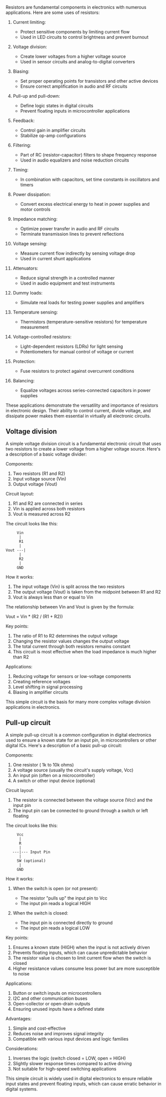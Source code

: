 Resistors are fundamental components in electronics with numerous applications. Here are some uses of resistors:

1. Current limiting:
   - Protect sensitive components by limiting current flow
   - Used in LED circuits to control brightness and prevent burnout

2. Voltage division:
   - Create lower voltages from a higher voltage source
   - Used in sensor circuits and analog-to-digital converters

3. Biasing:
   - Set proper operating points for transistors and other active devices
   - Ensure correct amplification in audio and RF circuits

4. Pull-up and pull-down:
   - Define logic states in digital circuits
   - Prevent floating inputs in microcontroller applications

5. Feedback:
   - Control gain in amplifier circuits
   - Stabilize op-amp configurations

6. Filtering:
   - Part of RC (resistor-capacitor) filters to shape frequency response
   - Used in audio equalizers and noise reduction circuits

7. Timing:
   - In combination with capacitors, set time constants in oscillators and timers

8. Power dissipation:
   - Convert excess electrical energy to heat in power supplies and motor controls

9. Impedance matching:
   - Optimize power transfer in audio and RF circuits
   - Terminate transmission lines to prevent reflections

10. Voltage sensing:
    - Measure current flow indirectly by sensing voltage drop
    - Used in current shunt applications

11. Attenuators:
    - Reduce signal strength in a controlled manner
    - Used in audio equipment and test instruments

12. Dummy loads:
    - Simulate real loads for testing power supplies and amplifiers

13. Temperature sensing:
    - Thermistors (temperature-sensitive resistors) for temperature measurement

14. Voltage-controlled resistors:
    - Light-dependent resistors (LDRs) for light sensing
    - Potentiometers for manual control of voltage or current

15. Protection:
    - Fuse resistors to protect against overcurrent conditions

16. Balancing:
    - Equalize voltages across series-connected capacitors in power supplies

These applications demonstrate the versatility and importance of resistors in electronic design. Their ability to control current, divide voltage, and dissipate power makes them essential in virtually all electronic circuits.

## Voltage division

A simple voltage division circuit is a fundamental electronic circuit that uses two resistors to create a lower voltage from a higher voltage source. Here's a description of a basic voltage divider:

Components:
1. Two resistors (R1 and R2)
2. Input voltage source (Vin)
3. Output voltage (Vout)

Circuit layout:
1. R1 and R2 are connected in series
2. Vin is applied across both resistors
3. Vout is measured across R2

The circuit looks like this:

```
     Vin
      |
      R1
      |
Vout ---|
      |
      R2
      |
     GND
```

How it works:
1. The input voltage (Vin) is split across the two resistors
2. The output voltage (Vout) is taken from the midpoint between R1 and R2
3. Vout is always less than or equal to Vin

The relationship between Vin and Vout is given by the formula:

Vout = Vin * (R2 / (R1 + R2))

Key points:
1. The ratio of R1 to R2 determines the output voltage
2. Changing the resistor values changes the output voltage
3. The total current through both resistors remains constant
4. This circuit is most effective when the load impedance is much higher than R2

Applications:
1. Reducing voltage for sensors or low-voltage components
2. Creating reference voltages
3. Level shifting in signal processing
4. Biasing in amplifier circuits

This simple circuit is the basis for many more complex voltage division applications in electronics.

## Pull-up circuit

A simple pull-up circuit is a common configuration in digital electronics used to ensure a known state for an input pin,  in microcontrollers or other digital ICs. Here's a description of a basic pull-up circuit:

Components:
1. One resistor ( 1k to 10k ohms)
2. A voltage source (usually the circuit's supply voltage, Vcc)
3. An input pin (often on a microcontroller)
4. A switch or other input device (optional)

Circuit layout:
1. The resistor is connected between the voltage source (Vcc) and the input pin
2. The input pin can be connected to ground through a switch or left floating

The circuit looks like this:

```
     Vcc
      |
      R
      |
   ---|--- Input Pin
      |
     SW (optional)
      |
     GND
```

How it works:
1. When the switch is open (or not present):
   - The resistor "pulls up" the input pin to Vcc
   - The input pin reads a logical HIGH

2. When the switch is closed:
   - The input pin is connected directly to ground
   - The input pin reads a logical LOW

Key points:
1. Ensures a known state (HIGH) when the input is not actively driven
2. Prevents floating inputs, which can cause unpredictable behavior
3. The resistor value is chosen to limit current flow when the switch is closed
4. Higher resistance values consume less power but are more susceptible to noise

Applications:
1. Button or switch inputs on microcontrollers
2. I2C and other communication buses
3. Open-collector or open-drain outputs
4. Ensuring unused inputs have a defined state

Advantages:
1. Simple and cost-effective
2. Reduces noise and improves signal integrity
3. Compatible with various input devices and logic families

Considerations:
1. Inverses the logic (switch closed = LOW, open = HIGH)
2. Slightly slower response times compared to active driving
3. Not suitable for high-speed switching applications

This simple circuit is widely used in digital electronics to ensure reliable input states and prevent floating inputs, which can cause erratic behavior in digital systems.
